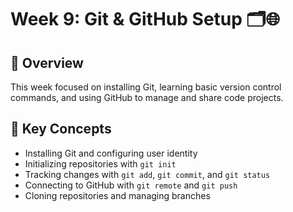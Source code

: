 # Week 9: Git & GitHub Setup 🗂️🌐

## 🧭 Overview
This week focused on installing Git, learning basic version control commands, and using GitHub to manage and share code projects.

## 🧠 Key Concepts
- Installing Git and configuring user identity
- Initializing repositories with `git init`
- Tracking changes with `git add`, `git commit`, and `git status`
- Connecting to GitHub with `git remote` and `git push`
- Cloning repositories and managing branches
